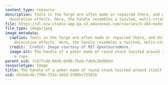 ```yaml
---
content_type: resource
description: Tools in the forge are often made or repaired there, and display various
  decorative effects. Here, the handle resembles a twisted, multi-stranded rope.
file: https://ol-ocw-studio-app-qa.s3.amazonaws.com/courses/3-a04-modern-blacksmithing-and-physical-metallurgy-fall-2008/d5cb4c4b7f0b753a2d2d2308bc725d1b_134.jpg
file_type: image/jpeg
image_metadata:
  caption: Tools in the forge are often made or repaired there, and display various
    decorative effects. Here, the handle resembles a twisted, multi-stranded rope.
  credit: 'Credit: Image courtesy of MIT OpenCourseWare.'
  image-alt: The handle of a poker made of round stock twisted around itself like
    a rope.
parent_uid: 7c677cdd-8026-6490-f5eb-fab5c26d085d
resourcetype: Image
title: The handle of a poker made of round stock twisted around itself like a rope
uid: d5cb4c4b-7f0b-753a-2d2d-2308bc725d1b
---
```

